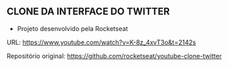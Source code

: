 ## CLONE DA INTERFACE DO TWITTER

- Projeto desenvolvido pela Rocketseat

URL: https://www.youtube.com/watch?v=K-8z_4xvT3o&t=2142s

Repositório original: https://github.com/rocketseat/youtube-clone-twitter